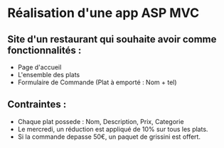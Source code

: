 # Réalisation d'une app ASP MVC

## Site d'un restaurant qui souhaite avoir comme fonctionnalités : 
- Page d'accueil
- L'ensemble des plats
- Formulaire de Commande (Plat à emporté : Nom + tel)

## Contraintes : 
- Chaque plat possede : Nom, Description, Prix, Categorie
- Le mercredi, un réduction est appliqué de 10% sur tous les plats.
- Si la commande depasse 50€, un paquet de grissini est offert.
